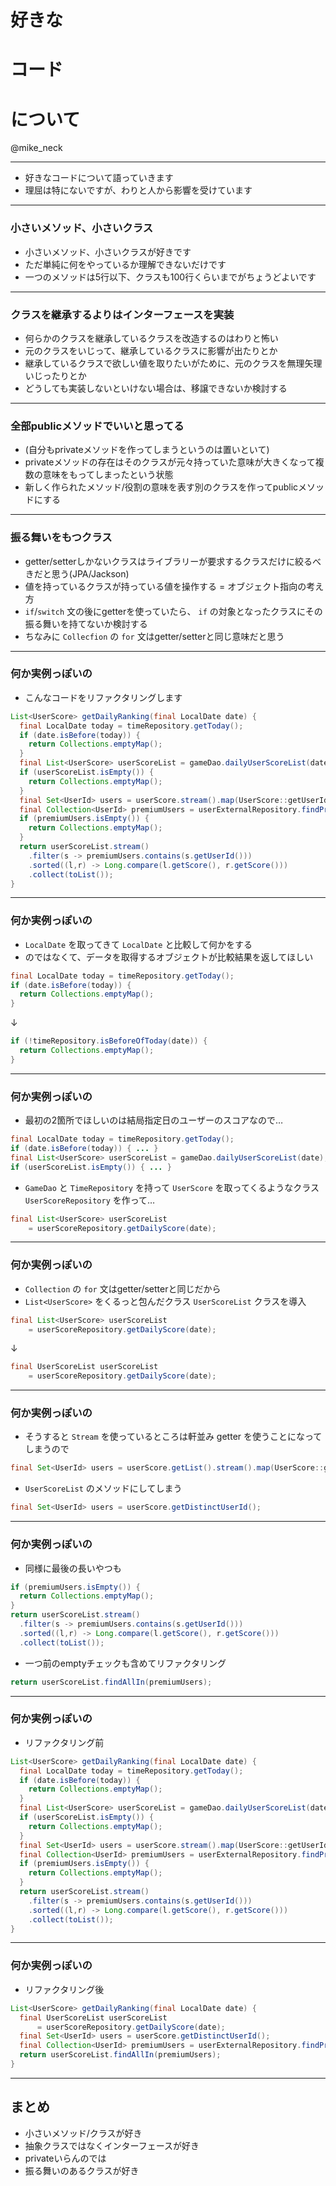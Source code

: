 好きな
===

コード
===

について
===

@mike_neck

---

* 好きなコードについて語っていきます
* 理屈は特にないですが、わりと人から影響を受けています

---

### 小さいメソッド、小さいクラス

* 小さいメソッド、小さいクラスが好きです
* ただ単純に何をやっているか理解できないだけです
* 一つのメソッドは5行以下、クラスも100行くらいまでがちょうどよいです

---

### クラスを継承するよりはインターフェースを実装

* 何らかのクラスを継承しているクラスを改造するのはわりと怖い
* 元のクラスをいじって、継承しているクラスに影響が出たりとか
* 継承しているクラスで欲しい値を取りたいがために、元のクラスを無理矢理いじったりとか
* どうしても実装しないといけない場合は、移譲できないか検討する

---

### 全部publicメソッドでいいと思ってる

* (自分もprivateメソッドを作ってしまうというのは置いといて)
* privateメソッドの存在はそのクラスが元々持っていた意味が大きくなって複数の意味をもってしまったという状態
* 新しく作られたメソッド/役割の意味を表す別のクラスを作ってpublicメソッドにする

---

### 振る舞いをもつクラス

* getter/setterしかないクラスはライブラリーが要求するクラスだけに絞るべきだと思う(JPA/Jackson)
* 値を持っているクラスが持っている値を操作する = オブジェクト指向の考え方
* `if`/`switch` 文の後にgetterを使っていたら、 `if` の対象となったクラスにその振る舞いを持てないか検討する
* ちなみに `Collecfion` の `for` 文はgetter/setterと同じ意味だと思う

---

### 何か実例っぽいの

* こんなコードをリファクタリングします

```java
List<UserScore> getDailyRanking(final LocalDate date) {
  final LocalDate today = timeRepository.getToday();
  if (date.isBefore(today)) {
    return Collections.emptyMap();
  }
  final List<UserScore> userScoreList = gameDao.dailyUserScoreList(date);
  if (userScoreList.isEmpty()) {
    return Collections.emptyMap();
  }
  final Set<UserId> users = userScore.stream().map(UserScore::getUserId).collect(toSet());
  final Collection<UserId> premiumUsers = userExternalRepository.findPremiumUsers(users);
  if (premiumUsers.isEmpty()) {
    return Collections.emptyMap();
  }
  return userScoreList.stream()
    .filter(s -> premiumUsers.contains(s.getUserId()))
    .sorted((l,r) -> Long.compare(l.getScore(), r.getScore()))
    .collect(toList());
}
```

---

### 何か実例っぽいの

* `LocalDate` を取ってきて `LocalDate` と比較して何かをする
* のではなくて、データを取得するオブジェクトが比較結果を返してほしい

```java
final LocalDate today = timeRepository.getToday();
if (date.isBefore(today)) {
  return Collections.emptyMap();
}
```

↓

```java
if (!timeRepository.isBeforeOfToday(date)) {
  return Collections.emptyMap();
}
```

---

### 何か実例っぽいの

* 最初の2箇所でほしいのは結局指定日のユーザーのスコアなので…

```java
final LocalDate today = timeRepository.getToday();
if (date.isBefore(today)) { ... }
final List<UserScore> userScoreList = gameDao.dailyUserScoreList(date);
if (userScoreList.isEmpty()) { ... }
```

* `GameDao` と `TimeRepository` を持って `UserScore` を取ってくるようなクラス `UserScoreRepository` を作って…

```java
final List<UserScore> userScoreList
    = userScoreRepository.getDailyScore(date);
```

---

### 何か実例っぽいの

* `Collection` の `for` 文はgetter/setterと同じだから
* `List<UserScore>` をくるっと包んだクラス `UserScoreList` クラスを導入

```java
final List<UserScore> userScoreList
    = userScoreRepository.getDailyScore(date);
```

↓

```java
final UserScoreList userScoreList
    = userScoreRepository.getDailyScore(date);
```

---

### 何か実例っぽいの

* そうすると `Stream` を使っているところは軒並み getter を使うことになってしまうので

```java
final Set<UserId> users = userScore.getList().stream().map(UserScore::getUserId).collect(toSet());
```

* `UserScoreList` のメソッドにしてしまう

```java
final Set<UserId> users = userScore.getDistinctUserId();
```

---

### 何か実例っぽいの

* 同様に最後の長いやつも

```java
if (premiumUsers.isEmpty()) {
  return Collections.emptyMap();
}
return userScoreList.stream()
  .filter(s -> premiumUsers.contains(s.getUserId()))
  .sorted((l,r) -> Long.compare(l.getScore(), r.getScore()))
  .collect(toList());
```

* 一つ前のemptyチェックも含めてリファクタリング

```java
return userScoreList.findAllIn(premiumUsers);
```

---

### 何か実例っぽいの

* リファクタリング前

```java
List<UserScore> getDailyRanking(final LocalDate date) {
  final LocalDate today = timeRepository.getToday();
  if (date.isBefore(today)) {
    return Collections.emptyMap();
  }
  final List<UserScore> userScoreList = gameDao.dailyUserScoreList(date);
  if (userScoreList.isEmpty()) {
    return Collections.emptyMap();
  }
  final Set<UserId> users = userScore.stream().map(UserScore::getUserId).collect(toSet());
  final Collection<UserId> premiumUsers = userExternalRepository.findPremiumUsers(users);
  if (premiumUsers.isEmpty()) {
    return Collections.emptyMap();
  }
  return userScoreList.stream()
    .filter(s -> premiumUsers.contains(s.getUserId()))
    .sorted((l,r) -> Long.compare(l.getScore(), r.getScore()))
    .collect(toList());
}
```

---

### 何か実例っぽいの

* リファクタリング後

```java
List<UserScore> getDailyRanking(final LocalDate date) {
  final UserScoreList userScoreList
      = userScoreRepository.getDailyScore(date);
  final Set<UserId> users = userScore.getDistinctUserId();
  final Collection<UserId> premiumUsers = userExternalRepository.findPremiumUsers(users);
  return userScoreList.findAllIn(premiumUsers);
}
```

---

## まとめ

* 小さいメソッド/クラスが好き
* 抽象クラスではなくインターフェースが好き
* privateいらんのでは
* 振る舞いのあるクラスが好き

